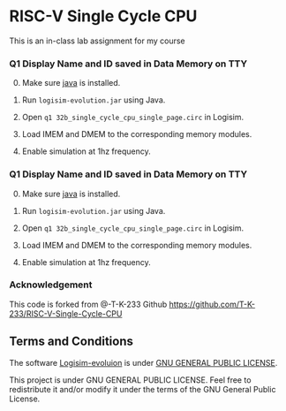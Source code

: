 # RISC-V Single Cycle CPU

This is an in-class lab assignment for my course 

### Q1 Display Name and ID saved in Data Memory on TTY

0. Make sure [java](https://www.java.com/en/) is installed.

1. Run `logisim-evolution.jar` using Java.

2. Open `q1 32b_single_cycle_cpu_single_page.circ` in Logisim.

3. Load IMEM and DMEM to the corresponding memory modules. 

4. Enable simulation at 1hz frequency.

### Q1 Display Name and ID saved in Data Memory on TTY

0. Make sure [java](https://www.java.com/en/) is installed.

1. Run `logisim-evolution.jar` using Java.

2. Open `q1 32b_single_cycle_cpu_single_page.circ` in Logisim.

3. Load IMEM and DMEM to the corresponding memory modules. 

4. Enable simulation at 1hz frequency.

### Acknowledgement

This code is forked from @-T-K-233 Github https://github.com/T-K-233/RISC-V-Single-Cycle-CPU

## Terms and Conditions

The software [Logisim-evoluion](https://github.com/reds-heig/logisim-evolution) is under [GNU GENERAL PUBLIC LICENSE](https://github.com/reds-heig/logisim-evolution/blob/master/LICENSE.md).

This project is under GNU GENERAL PUBLIC LICENSE. Feel free to redistribute it and/or modify it under the terms of the GNU General Public License.
